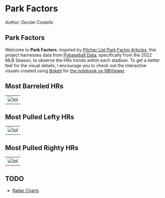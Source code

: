 # **Park Factors**
*Author: Declan Costello*

## **Park Factors**

Welcome to **Park Factors**. Inspired by [Pitcher List Park Factor Articles](https://www.pitcherlist.com/going-deep-barrels-and-ballpark-factors/), this project harnesses data from  [Pybaseball Data](https://github.com/jldbc/pybaseball), specifically from the 2022 MLB Season, to observe the HRs trends within each stadium. To get a better feel for the visual details, I encourage you to check out the interactive visuals created using [Bokeh](http://bokeh.org/) for [the notebook on NBViewer](https://nbviewer.org/github/dec1costello/Baseball/blob/main/Stadiums/Park-Factors.ipynb). 

## **Most Barreled HRs**

<table>
<tbody>
  <tr>
    <td>  
        <img src="https://github.com/dec1costello/Baseball/assets/79241861/dd321db6-c101-4e05-9e83-d323ce15c4a9" alt="lol" />
    </td>
</tr>
</tbody>
</table>

## **Most Pulled Lefty HRs**

<table>
<tbody>
  <tr>
    <td>  
        <img src="https://github.com/dec1costello/Baseball/assets/79241861/a13fdf07-2eaa-4d36-bb05-303b1c83ba6e" alt="lol" />
    </td>
</tr>
</tbody>
</table>

## **Most Pulled Righty HRs**

<table>
<tbody>
  <tr>
    <td>  
        <img src="https://github.com/dec1costello/Baseball/assets/79241861/4f444a3e-b360-4da2-bb71-373a54aba637" alt="lol" />
    </td>
</tr>
</tbody>
</table>

## **TODO**

- [Radar Charts](https://python-graph-gallery.com/391-radar-chart-with-several-individuals/)
